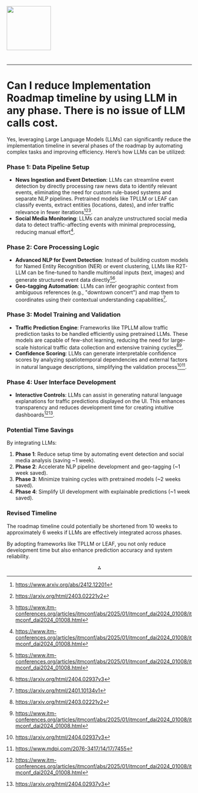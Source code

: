 <img src="https://r2cdn.perplexity.ai/pplx-full-logo-primary-dark%402x.png" class="logo" width="120"/>

# 

---

# Can I reduce Implementation Roadmap timeline by using LLM in any phase. There is no issue of LLM calls cost.

Yes, leveraging Large Language Models (LLMs) can significantly reduce the implementation timeline in several phases of the roadmap by automating complex tasks and improving efficiency. Here’s how LLMs can be utilized:

### **Phase 1: Data Pipeline Setup**

- **News Ingestion and Event Detection**: LLMs can streamline event detection by directly processing raw news data to identify relevant events, eliminating the need for custom rule-based systems and separate NLP pipelines. Pretrained models like TPLLM or LEAF can classify events, extract entities (locations, dates), and infer traffic relevance in fewer iterations[^1][^2][^3].
- **Social Media Monitoring**: LLMs can analyze unstructured social media data to detect traffic-affecting events with minimal preprocessing, reducing manual effort[^3].


### **Phase 2: Core Processing Logic**

- **Advanced NLP for Event Detection**: Instead of building custom models for Named Entity Recognition (NER) or event clustering, LLMs like R2T-LLM can be fine-tuned to handle multimodal inputs (text, images) and generate structured event data directly[^3][^4].
- **Geo-tagging Automation**: LLMs can infer geographic context from ambiguous references (e.g., "downtown concert") and map them to coordinates using their contextual understanding capabilities[^5].


### **Phase 3: Model Training and Validation**

- **Traffic Prediction Engine**: Frameworks like TPLLM allow traffic prediction tasks to be handled efficiently using pretrained LLMs. These models are capable of few-shot learning, reducing the need for large-scale historical traffic data collection and extensive training cycles[^2][^3].
- **Confidence Scoring**: LLMs can generate interpretable confidence scores by analyzing spatiotemporal dependencies and external factors in natural language descriptions, simplifying the validation process[^4][^6].


### **Phase 4: User Interface Development**

- **Interactive Controls**: LLMs can assist in generating natural language explanations for traffic predictions displayed on the UI. This enhances transparency and reduces development time for creating intuitive dashboards[^3][^4].


### **Potential Time Savings**

By integrating LLMs:

1. **Phase 1**: Reduce setup time by automating event detection and social media analysis (saving ~1 week).
2. **Phase 2**: Accelerate NLP pipeline development and geo-tagging (~1 week saved).
3. **Phase 3**: Minimize training cycles with pretrained models (~2 weeks saved).
4. **Phase 4**: Simplify UI development with explainable predictions (~1 week saved).

### **Revised Timeline**

The roadmap timeline could potentially be shortened from 10 weeks to approximately 6 weeks if LLMs are effectively integrated across phases.

By adopting frameworks like TPLLM or LEAF, you not only reduce development time but also enhance prediction accuracy and system reliability.

<div style="text-align: center">⁂</div>

[^1]: https://www.arxiv.org/abs/2412.12201

[^2]: https://arxiv.org/html/2403.02221v2

[^3]: https://www.itm-conferences.org/articles/itmconf/abs/2025/01/itmconf_dai2024_01008/itmconf_dai2024_01008.html

[^4]: https://arxiv.org/html/2404.02937v3

[^5]: https://arxiv.org/html/2401.10134v1

[^6]: https://www.mdpi.com/2076-3417/14/17/7455

[^7]: https://www.itm-conferences.org/articles/itmconf/abs/2025/01/itmconf_dai2024_01002/itmconf_dai2024_01002.html

[^8]: https://pmc.ncbi.nlm.nih.gov/articles/PMC6539338/

